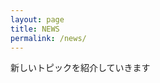 ```yaml
---
layout: page
title: NEWS
permalink: /news/
---
```


新しいトピックを紹介していきます

[jekyll-organization]: https://github.com/jekyll
